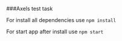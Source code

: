 ###Axels test task

For install all dependencies use `npm install`

For start app after install use `npm start`
